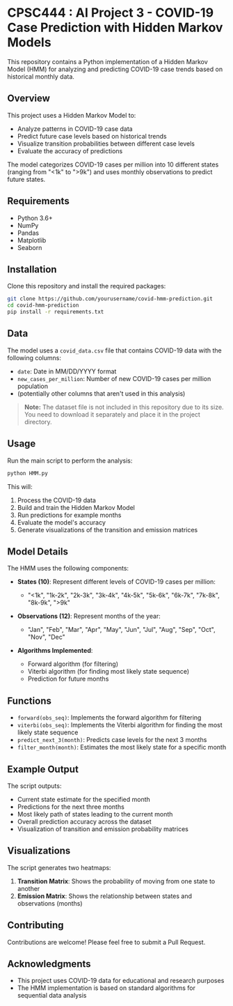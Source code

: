 # CPSC444 : AI Project 3 - COVID-19 Case Prediction with Hidden Markov Models

This repository contains a Python implementation of a Hidden Markov Model (HMM) for analyzing and predicting COVID-19 case trends based on historical monthly data.

## Overview

This project uses a Hidden Markov Model to:
- Analyze patterns in COVID-19 case data
- Predict future case levels based on historical trends
- Visualize transition probabilities between different case levels
- Evaluate the accuracy of predictions

The model categorizes COVID-19 cases per million into 10 different states (ranging from "<1k" to ">9k") and uses monthly observations to predict future states.

## Requirements

- Python 3.6+
- NumPy
- Pandas
- Matplotlib
- Seaborn

## Installation

Clone this repository and install the required packages:

```bash
git clone https://github.com/yourusername/covid-hmm-prediction.git
cd covid-hmm-prediction
pip install -r requirements.txt
```

## Data

The model uses a `covid_data.csv` file that contains COVID-19 data with the following columns:
- `date`: Date in MM/DD/YYYY format
- `new_cases_per_million`: Number of new COVID-19 cases per million population
- (potentially other columns that aren't used in this analysis)

> **Note:** The dataset file is not included in this repository due to its size. You need to download it separately and place it in the project directory.

## Usage

Run the main script to perform the analysis:

```bash
python HMM.py
```

This will:
1. Process the COVID-19 data
2. Build and train the Hidden Markov Model
3. Run predictions for example months
4. Evaluate the model's accuracy
5. Generate visualizations of the transition and emission matrices

## Model Details

The HMM uses the following components:

- **States (10)**: Represent different levels of COVID-19 cases per million:
  - "<1k", "1k-2k", "2k-3k", "3k-4k", "4k-5k", "5k-6k", "6k-7k", "7k-8k", "8k-9k", ">9k"

- **Observations (12)**: Represent months of the year:
  - "Jan", "Feb", "Mar", "Apr", "May", "Jun", "Jul", "Aug", "Sep", "Oct", "Nov", "Dec"

- **Algorithms Implemented**:
  - Forward algorithm (for filtering)
  - Viterbi algorithm (for finding most likely state sequence)
  - Prediction for future months

## Functions

- `forward(obs_seq)`: Implements the forward algorithm for filtering
- `viterbi(obs_seq)`: Implements the Viterbi algorithm for finding the most likely state sequence
- `predict_next_3(month)`: Predicts case levels for the next 3 months
- `filter_month(month)`: Estimates the most likely state for a specific month

## Example Output

The script outputs:
- Current state estimate for the specified month
- Predictions for the next three months
- Most likely path of states leading to the current month
- Overall prediction accuracy across the dataset
- Visualization of transition and emission probability matrices

## Visualizations

The script generates two heatmaps:
1. **Transition Matrix**: Shows the probability of moving from one state to another
2. **Emission Matrix**: Shows the relationship between states and observations (months)

## Contributing

Contributions are welcome! Please feel free to submit a Pull Request.

## Acknowledgments

- This project uses COVID-19 data for educational and research purposes
- The HMM implementation is based on standard algorithms for sequential data analysis
